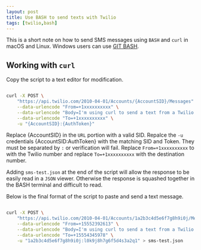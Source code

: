 ```yaml
---
layout: post
title: Use BASH to send texts with Twilio
tags: [twilio,bash]
---
```


This is a short note on how to send SMS messages using `BASH` and `curl` in macOS and Linux. Windows users can use [GIT BASH](https://gitforwindows.org). 

<!--more-->

## Working with `curl`

Copy the script to a text editor for modification. 

```bash

curl -X POST \
    "https://api.twilio.com/2010-04-01/Accounts/{AccountSID}/Messages" \
    --data-urlencode "From=+1xxxxxxxxxx" \
    --data-urlencode "Body=I'm using curl to send a text from a Twilio number." \
    --data-urlencode "To=+1xxxxxxxxxx" \
    -u "{AccountSID}:{AuthToken}"

```
Replace {AccountSID} in the `URL` portion with a valid SID. Repalce the `-u` credentials {AccountSID:AuthToken} with the matching SID and Token.  They must be separated by `:` or verification will fail. Replace `From=+1xxxxxxxxxx` to with the Twilio number and replace `To=+1xxxxxxxxxx` with the destination number. 

Adding `sms-test.json` at the end of the script will allow the response to be easily read in a `JSON` viewer. Otherwise the response is squashed together in the BASH terminal and difficult to read.

Below is the final format of the script to paste and send a text message.

```bash

curl -X POST \
    "https://api.twilio.com/2010-04-01/Accounts/1a2b3c4d5e6f7g8h9i0j/Messages" \
    --data-urlencode "From=+15552392613" \
    --data-urlencode "Body=I'm using curl to send a text from a Twilio number." \
    --data-urlencode "To=+15554345978" \
    -u "1a2b3c4d5e6f7g8h9i0j:l0k9j8h7g6f5d4s3a2q1" > sms-test.json

```